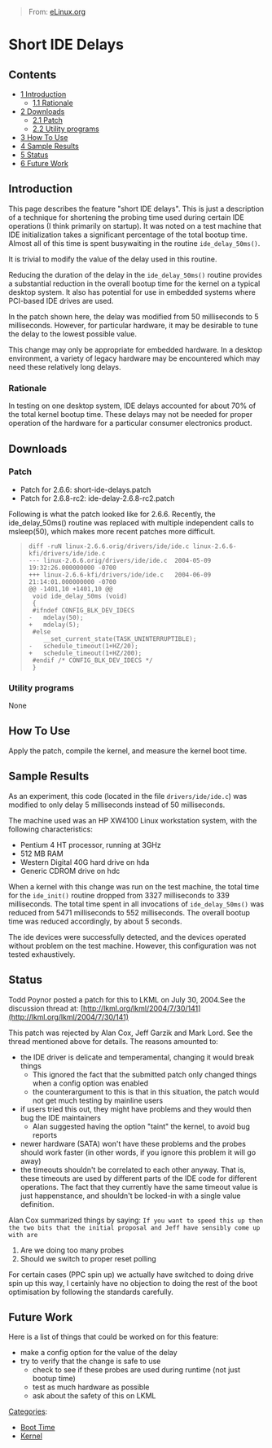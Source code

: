 > From: [eLinux.org](http://eLinux.org/Short_IDE_Delays "http://eLinux.org/Short_IDE_Delays")


# Short IDE Delays



## Contents

-   [1 Introduction](#introduction)
    -   [1.1 Rationale](#rationale)
-   [2 Downloads](#downloads)
    -   [2.1 Patch](#patch)
    -   [2.2 Utility programs](#utility-programs)
-   [3 How To Use](#how-to-use)
-   [4 Sample Results](#sample-results)
-   [5 Status](#status)
-   [6 Future Work](#future-work)

## Introduction

This page describes the feature "short IDE delays". This is just a
description of a technique for shortening the probing time used during
certain IDE operations (I think primarily on startup). It was noted on a
test machine that IDE initialization takes a significant percentage of
the total bootup time. Almost all of this time is spent busywaiting in
the routine `ide_delay_50ms()`.

It is trivial to modify the value of the delay used in this routine.

Reducing the duration of the delay in the `ide_delay_50ms()` routine
provides a substantial reduction in the overall bootup time for the
kernel on a typical desktop system. It also has potential for use in
embedded systems where PCI-based IDE drives are used.

In the patch shown here, the delay was modified from 50 milliseconds to
5 milliseconds. However, for particular hardware, it may be desirable to
tune the delay to the lowest possible value.

This change may only be appropriate for embedded hardware. In a desktop
environment, a variety of legacy hardware may be encountered which may
need these relatively long delays.

### Rationale

In testing on one desktop system, IDE delays accounted for about 70% of
the total kernel bootup time. These delays may not be needed for proper
operation of the hardware for a particular consumer electronics product.

## Downloads

### Patch

-   Patch for 2.6.6: short-ide-delays.patch
-   Patch for 2.6.8-rc2: ide-delay-2.6.8-rc2.patch

Following is what the patch looked like for 2.6.6. Recently, the
ide\_delay\_50ms() routine was replaced with multiple independent calls
to msleep(50), which makes more recent patches more difficult.

>     diff -ruN linux-2.6.6.orig/drivers/ide/ide.c linux-2.6.6-kfi/drivers/ide/ide.c
>     --- linux-2.6.6.orig/drivers/ide/ide.c  2004-05-09 19:32:26.000000000 -0700
>     +++ linux-2.6.6-kfi/drivers/ide/ide.c   2004-06-09 21:14:01.000000000 -0700
>     @@ -1401,10 +1401,10 @@
>      void ide_delay_50ms (void)
>      {
>      #ifndef CONFIG_BLK_DEV_IDECS
>     -   mdelay(50);
>     +   mdelay(5);
>      #else
>         __set_current_state(TASK_UNINTERRUPTIBLE);
>     -   schedule_timeout(1+HZ/20);
>     +   schedule_timeout(1+HZ/200);
>      #endif /* CONFIG_BLK_DEV_IDECS */
>      }

### Utility programs

None

## How To Use

Apply the patch, compile the kernel, and measure the kernel boot time.

## Sample Results

As an experiment, this code (located in the file `drivers/ide/ide.c`)
was modified to only delay 5 milliseconds instead of 50 milliseconds.

The machine used was an HP XW4100 Linux workstation system, with the
following characteristics:

-   Pentium 4 HT processor, running at 3GHz
-   512 MB RAM
-   Western Digital 40G hard drive on hda
-   Generic CDROM drive on hdc

When a kernel with this change was run on the test machine, the total
time for the `ide_init()` routine dropped from 3327 milliseconds to 339
milliseconds. The total time spent in all invocations of
`ide_delay_50ms()` was reduced from 5471 milliseconds to 552
milliseconds. The overall bootup time was reduced accordingly, by about
5 seconds.

The ide devices were successfully detected, and the devices operated
without problem on the test machine. However, this configuration was not
tested exhaustively.

## Status

Todd Poynor posted a patch for this to LKML on July 30, 2004.See the
discussion thread at:
[http://lkml.org/lkml/2004/7/30/141](http://lkml.org/lkml/2004/7/30/141)

This patch was rejected by Alan Cox, Jeff Garzik and Mark Lord. See the
thread mentioned above for details. The reasons amounted to:

-   the IDE driver is delicate and temperamental, changing it would
    break things
    -   This ignored the fact that the submitted patch only changed
        things when a config option was enabled
    -   the counterargument to this is that in this situation, the patch
        would not get much testing by mainline users
-   if users tried this out, they might have problems and they would
    then bug the IDE maintainers
    -   Alan suggested having the option "taint" the kernel, to avoid
        bug reports
-   newer hardware (SATA) won't have these problems and the probes
    should work faster (in other words, if you ignore this problem it
    will go away)
-   the timeouts shouldn't be correlated to each other anyway. That is,
    these timeouts are used by different parts of the IDE code for
    different operations. The fact that they currently have the same
    timeout value is just happenstance, and shouldn't be locked-in with
    a single value definition.

Alan Cox summarized things by saying:
`If you want to speed this up then the two bits that the initial proposal and Jeff have sensibly come up with are `

1.  Are we doing too many probes
2.  Should we switch to proper reset polling

For certain cases (PPC spin up) we actually have switched to doing drive
spin up this way, I certainly have no objection to doing the rest of the
boot optimisation by following the standards carefully.

## Future Work

Here is a list of things that could be worked on for this feature:

-   make a config option for the value of the delay
-   try to verify that the change is safe to use
    -   check to see if these probes are used during runtime (not just
        bootup time)
    -   test as much hardware as possible
    -   ask about the safety of this on LKML


[Categories](http://eLinux.org/Special:Categories "Special:Categories"):

-   [Boot Time](http://eLinux.org/Category:Boot_Time "Category:Boot Time")
-   [Kernel](http://eLinux.org/Category:Kernel "Category:Kernel")

